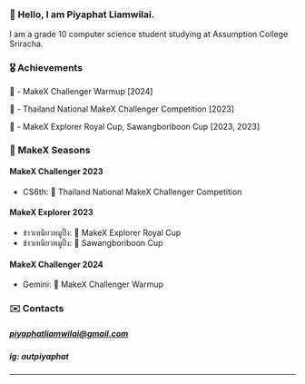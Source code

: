 ### 👋 Hello, I am Piyaphat Liamwilai. 
I am a grade 10 computer science student studying at Assumption College Sriracha.
### 🎖️ Achievements
🥇 - MakeX Challenger Warmup [2024]

🥈 - Thailand National MakeX Challenger Competition [2023]

🥉 - MakeX Explorer Royal Cup, Sawangboriboon Cup [2023, 2023]
### 🤖 MakeX Seasons
#### MakeX Challenger 2023
- CS6th: 🥈 Thailand National MakeX Challenger Competition
#### MakeX Explorer 2023
- ข้าวเหนียวหมูปิ้ง: 🥉 MakeX Explorer Royal Cup
- ข้าวเหนียวหมูปิ้ง: 🥉 Sawangboriboon Cup
#### MakeX Challenger 2024
- Gemini: 🥇 MakeX Challenger Warmup
### ✉️ Contacts
##### piyaphatliamwilai@gmail.com
##### ig: autpiyaphat
---
